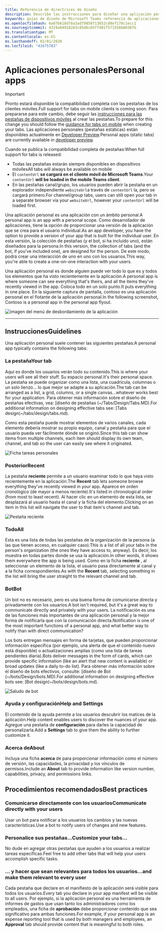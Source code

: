 ```yaml
---
title: Referencia de directrices de diseño
description: Describe las instrucciones para diseñar una aplicación personal
keywords: guías de diseño de Microsoft Teams referencia de aplicaciones personales
ms.openlocfilehash: 6a07b618d78a3ad79850713052c88ef178c1ecc1
ms.sourcegitcommit: 4329a94918263c85d6c65ff401f571556b80307b
ms.translationtype: MT
ms.contentlocale: es-ES
ms.lasthandoff: 02/01/2020
ms.locfileid: "41675783"
---
```

# <a name="personal-apps"></a><span data-ttu-id="1de66-104">Aplicaciones personales</span><span class="sxs-lookup"><span data-stu-id="1de66-104">Personal apps</span></span>

> [!Important]
> <span data-ttu-id="1de66-105">Pronto estará disponible la compatibilidad completa con las pestañas de los clientes móviles.</span><span class="sxs-lookup"><span data-stu-id="1de66-105">Full support for tabs on mobile clients is coming soon.</span></span> <span data-ttu-id="1de66-106">Para prepararse para este cambio, debe seguir las [instrucciones para las pestañas de dispositivos móviles](~/tabs/design/tabs-mobile.md) al crear las pestañas.</span><span class="sxs-lookup"><span data-stu-id="1de66-106">To prepare for this change you should follow the [guidance for tabs on mobile](~/tabs/design/tabs-mobile.md) when creating your tabs.</span></span> <span data-ttu-id="1de66-107">Las aplicaciones personales (pestañas estáticas) están disponibles actualmente en [Developer Preview](~/resources/dev-preview/developer-preview-intro.md).</span><span class="sxs-lookup"><span data-stu-id="1de66-107">Personal apps (static tabs) are currently available in [developer preview](~/resources/dev-preview/developer-preview-intro.md).</span></span>
>
> <span data-ttu-id="1de66-108">Cuando se publica la compatibilidad completa de pestañas:</span><span class="sxs-lookup"><span data-stu-id="1de66-108">When full support for tabs is released:</span></span>
>
> * <span data-ttu-id="1de66-109">Todas las pestañas estarán siempre disponibles en dispositivos móviles</span><span class="sxs-lookup"><span data-stu-id="1de66-109">All tabs will always be available on mobile</span></span>
> * <span data-ttu-id="1de66-110">El `contentUrl` **se cargará en el cliente móvil de Microsoft Teams**.</span><span class="sxs-lookup"><span data-stu-id="1de66-110">Your `contentUrl` **will be loaded in the mobile Teams client**.</span></span>
> * <span data-ttu-id="1de66-111">En las pestañas canal/grupo, los usuarios pueden abrir la pestaña en un explorador independiente `websiteUrl`a través de `contentUrl` la, pero se cargará primero.</span><span class="sxs-lookup"><span data-stu-id="1de66-111">For channel/group tabs, users can still open your tab in a separate browser via your `websiteUrl`, however your `contentUrl` will be loaded first.</span></span>

<span data-ttu-id="1de66-112">Una aplicación personal es una aplicación con un ámbito personal.</span><span class="sxs-lookup"><span data-stu-id="1de66-112">A personal app is an app with a personal scope.</span></span> <span data-ttu-id="1de66-113">Como desarrollador de aplicaciones, tiene la opción de proporcionar una versión de la aplicación que se crea para el usuario individual.</span><span class="sxs-lookup"><span data-stu-id="1de66-113">As an app developer, you have the option to provide a version of your app that is built for the individual user.</span></span> <span data-ttu-id="1de66-114">En esta versión, la colección de pestañas (y el bot, si ha incluido uno), están diseñados para la persona.</span><span class="sxs-lookup"><span data-stu-id="1de66-114">In this version, the collection of tabs (and the bot, if you've included one), are designed for the person.</span></span> <span data-ttu-id="1de66-115">De este modo, podrá crear una interacción de uno en uno con los usuarios.</span><span class="sxs-lookup"><span data-stu-id="1de66-115">This way, you're able to create a one-on-one interaction with your users.</span></span>

<span data-ttu-id="1de66-116">Una aplicación personal es donde alguien puede ver todo lo que es y todos los elementos que ha visto recientemente en la aplicación.</span><span class="sxs-lookup"><span data-stu-id="1de66-116">A personal app is where someone can see everything that's theirs, and all the items they've recently viewed in the app.</span></span> <span data-ttu-id="1de66-117">Coloca todo en un solo punto.</span><span class="sxs-lookup"><span data-stu-id="1de66-117">It puts everything in one place.</span></span> <span data-ttu-id="1de66-118">En la siguiente captura de pantalla, contoso es una aplicación personal en el flotante de la aplicación personal.</span><span class="sxs-lookup"><span data-stu-id="1de66-118">In the following screenshot, Contoso is a personal app in the personal app flyout.</span></span>

![imagen del menú de desbordamiento de la aplicación](~/assets/images/Personal-apps-App-flyout.png)

---

## <a name="guidelines"></a><span data-ttu-id="1de66-120">Instrucciones</span><span class="sxs-lookup"><span data-stu-id="1de66-120">Guidelines</span></span>

<span data-ttu-id="1de66-121">Una aplicación personal suele contener las siguientes pestañas:</span><span class="sxs-lookup"><span data-stu-id="1de66-121">A personal app typically contains the following tabs:</span></span>

### <a name="your-tab"></a><span data-ttu-id="1de66-122">La pestaña</span><span class="sxs-lookup"><span data-stu-id="1de66-122">Your tab</span></span>

<span data-ttu-id="1de66-123">Aquí es donde los usuarios verán todo su contenido.</span><span class="sxs-lookup"><span data-stu-id="1de66-123">This is where your users will see all their stuff.</span></span> <span data-ttu-id="1de66-124">Su espacio personal.</span><span class="sxs-lookup"><span data-stu-id="1de66-124">It's their personal space.</span></span> <span data-ttu-id="1de66-125">La pestaña se puede organizar como una lista, una cuadrícula, columnas o un solo lienzo... lo que mejor se adapte a su aplicación.</span><span class="sxs-lookup"><span data-stu-id="1de66-125">The tab can be arranged as a list, a grid, columns, or a single canvas...whatever works best for your application.</span></span> <span data-ttu-id="1de66-126">Para obtener más información sobre el diseño de pestañas efectivas, vea: [diseño de pestañas (~/Tabs/Design/Tabs.MD).</span><span class="sxs-lookup"><span data-stu-id="1de66-126">For additional information on designing effective tabs see: [Tabs design(~/tabs/design/tabs.md).</span></span>

<span data-ttu-id="1de66-127">Como esta pestaña puede mostrar elementos de varios canales, cada elemento debería mostrar su propio equipo, canal y pestaña para que el usuario pueda ver fácilmente dónde se originó.</span><span class="sxs-lookup"><span data-stu-id="1de66-127">Since this tab can show items from multiple channels, each item should display its own team, channel, and tab so the user can easily see where it originated.</span></span>

![Ficha tareas personales](~/assets/images/Personal-apps-MY-tab.png)

### <a name="recent"></a><span data-ttu-id="1de66-129">Posterior</span><span class="sxs-lookup"><span data-stu-id="1de66-129">Recent</span></span>

<span data-ttu-id="1de66-130">La pestaña **reciente** permite a un usuario examinar todo lo que haya visto recientemente en la aplicación.</span><span class="sxs-lookup"><span data-stu-id="1de66-130">The **Recent** tab lets someone browse everything they've recently viewed in your app.</span></span> <span data-ttu-id="1de66-131">Aparece en orden cronológico (de mayor a menos reciente).</span><span class="sxs-lookup"><span data-stu-id="1de66-131">It's listed in chronological order (from most to least recent).</span></span> <span data-ttu-id="1de66-132">Al hacer clic en un elemento de esta lista, se desplazará al usuario hasta el canal y la ficha del elemento.</span><span class="sxs-lookup"><span data-stu-id="1de66-132">Clicking on an item in this list will navigate the user to that item's channel and tab.</span></span>

![Pestaña reciente](~/assets/images/Personal-apps-Recent-tab.png)

### <a name="all"></a><span data-ttu-id="1de66-134">Todo</span><span class="sxs-lookup"><span data-stu-id="1de66-134">All</span></span>

<span data-ttu-id="1de66-135">Esta es una lista de todas las pestañas de la organización de la persona (a las que tienen acceso, en cualquier caso).</span><span class="sxs-lookup"><span data-stu-id="1de66-135">This is a list of all your tabs in the person's organization (the ones they have access to, anyway).</span></span> <span data-ttu-id="1de66-136">Es decir, los muestra en todas partes donde se usa la aplicación.</span><span class="sxs-lookup"><span data-stu-id="1de66-136">In other words, it shows them everywhere the app is being used.</span></span> <span data-ttu-id="1de66-137">Como en la ficha **reciente** , al seleccionar un elemento de la lista, el usuario pasa directamente al canal y a la ficha correspondientes.</span><span class="sxs-lookup"><span data-stu-id="1de66-137">As with the **Recent** tab, selecting something in the list will bring the user straight to the relevant channel and tab.</span></span>

### <a name="bot"></a><span data-ttu-id="1de66-138">Bot</span><span class="sxs-lookup"><span data-stu-id="1de66-138">Bot</span></span>

<span data-ttu-id="1de66-139">Un bot no es necesario, pero es una buena forma de comunicarse directa y privadamente con los usuarios.</span><span class="sxs-lookup"><span data-stu-id="1de66-139">A bot isn't required, but it's a great way to communicate directly and privately with your users.</span></span> <span data-ttu-id="1de66-140">La notificación es una de las funciones más importantes de una aplicación personal y la mejor forma de notificarla que con la comunicación directa.</span><span class="sxs-lookup"><span data-stu-id="1de66-140">Notification is one of the most important functions of a personal app, and what better way to notify than with direct communication?</span></span>

<span data-ttu-id="1de66-141">Los bots entregan mensajes en forma de tarjetas, que pueden proporcionar información específica (por ejemplo, una alerta de que el contenido nuevo está disponible) o actualizaciones amplias (como una lista de tareas pendientes diaria).</span><span class="sxs-lookup"><span data-stu-id="1de66-141">Bots deliver messages in the form of cards, which can provide specific information (like an alert that new content is available) or broad updates (like a daily to-do list).</span></span> <span data-ttu-id="1de66-142">Para obtener más información sobre el diseño de bots efectivos, consulte: [diseño de Bot (~/bots/Design/bots.MD).</span><span class="sxs-lookup"><span data-stu-id="1de66-142">For additional information on designing effective bots see: [Bot design(~/bots/design/bots.md).</span></span>

![Saludo de bot](~/assets/images/Personal-apps-Bot.png)

### <a name="help-and-settings"></a><span data-ttu-id="1de66-144">Ayuda y configuración</span><span class="sxs-lookup"><span data-stu-id="1de66-144">Help and Settings</span></span>

<span data-ttu-id="1de66-145">El contenido de la ayuda permite a los usuarios descubrir los matices de la aplicación.</span><span class="sxs-lookup"><span data-stu-id="1de66-145">Help content enables users to discover the nuances of your app.</span></span> <span data-ttu-id="1de66-146">Agregue una pestaña de **configuración** para darles la capacidad de personalizarla.</span><span class="sxs-lookup"><span data-stu-id="1de66-146">Add a **Settings** tab to give them the ability to further customize it.</span></span>

### <a name="about"></a><span data-ttu-id="1de66-147">Acerca de</span><span class="sxs-lookup"><span data-stu-id="1de66-147">About</span></span>

<span data-ttu-id="1de66-148">Incluya una ficha **acerca** de para proporcionar información como el número de versión, las capacidades, la privacidad y los vínculos de permisos.</span><span class="sxs-lookup"><span data-stu-id="1de66-148">Include an **About** tab to provide information like version number, capabilities, privacy, and permissions links.</span></span>

## <a name="best-practices"></a><span data-ttu-id="1de66-149">Procedimientos recomendados</span><span class="sxs-lookup"><span data-stu-id="1de66-149">Best practices</span></span>

### <a name="communicate-directly-with-your-users"></a><span data-ttu-id="1de66-150">Comunicarse directamente con los usuarios</span><span class="sxs-lookup"><span data-stu-id="1de66-150">Communicate directly with your users</span></span>

<span data-ttu-id="1de66-151">Usar un bot para notificar a los usuarios los cambios y las nuevas características.</span><span class="sxs-lookup"><span data-stu-id="1de66-151">Use a bot to notify users of changes and new features.</span></span>

### <a name="customize-your-tabs"></a><span data-ttu-id="1de66-152">Personalice sus pestañas...</span><span class="sxs-lookup"><span data-stu-id="1de66-152">Customize your tabs...</span></span>

<span data-ttu-id="1de66-153">No dude en agregar otras pestañas que ayuden a los usuarios a realizar tareas específicas.</span><span class="sxs-lookup"><span data-stu-id="1de66-153">Feel free to add other tabs that will help your users accomplish specific tasks.</span></span>

### <a name="and-make-them-relevant-to-every-user"></a><span data-ttu-id="1de66-154">... y hacer que sean relevantes para todos los usuarios</span><span class="sxs-lookup"><span data-stu-id="1de66-154">...and make them relevant to every user</span></span>

<span data-ttu-id="1de66-155">Cada pestaña que declare en el manifiesto de la aplicación será visible para todos los usuarios.</span><span class="sxs-lookup"><span data-stu-id="1de66-155">Every tab you declare in your app manifest will be visible to all users.</span></span> <span data-ttu-id="1de66-156">Por ejemplo, si la aplicación personal es una herramienta de informes de gastos que usan tanto los administradores como los empleados, una ficha de **aprobación** debe proporcionar contenido que sea significativo para ambas funciones.</span><span class="sxs-lookup"><span data-stu-id="1de66-156">For example, if your personal app is an expense reporting tool that is used by both managers and employees, an **Approval** tab should provide content that is meaningful to both roles.</span></span>
